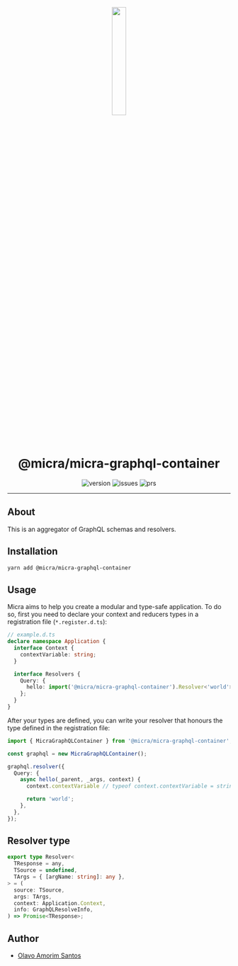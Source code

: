 <p align="center">
  <img src="https://raw.githubusercontent.com/micrajs/micrajs/live/.assets/logo.png" width="25%">
</p>

<h1 align="center">@micra/micra-graphql-container</h1>

<p align="center">
  <img alt="version" src="https://img.shields.io/npm/v/@micra/micra-graphql-container.svg">
  <img alt="issues" src="https://img.shields.io/github/issues/micrajs/library-template.svg">
  <img alt="prs" src="https://img.shields.io/github/issues-pr/micrajs/library-template.svg">
</p>

<hr />

## About

This is an aggregator of GraphQL schemas and resolvers.

## Installation

```sh
yarn add @micra/micra-graphql-container
```

## Usage

Micra aims to help you create a modular and type-safe application. To do so, first you need to declare your context and reducers types in a registration file (`*.register.d.ts`):

```typescript
// example.d.ts
declare namespace Application {
  interface Context {
    contextVariable: string;
  }

  interface Resolvers {
    Query: {
      hello: import('@micra/micra-graphql-container').Resolver<'world'>;
    };
  }
}
```

After your types are defined, you can write your resolver that honours the type defined in the registration file:

```typescript
import { MicraGraphQLContainer } from '@micra/micra-graphql-container';

const graphql = new MicraGraphQLContainer();

graphql.resolver({
  Query: {
    async hello(_parent, _args, context) {
      context.contextVariable // typeof context.contextVariable = string;

      return 'world';
    },
  },
});
```

## Resolver type

```typescript
export type Resolver<
  TResponse = any,
  TSource = undefined,
  TArgs = { [argName: string]: any },
> = (
  source: TSource,
  args: TArgs,
  context: Application.Context,
  info: GraphQLResolveInfo,
) => Promise<TResponse>;
```

## Author

- [Olavo Amorim Santos](https://github.com/olavoasantos)
